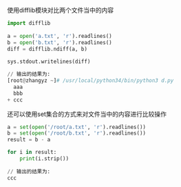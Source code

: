 
使用difflib模块对比两个文件当中的内容

```python
import difflib
 
a = open('a.txt', 'r').readlines()
b = open('b.txt', 'r').readlines()
diff = difflib.ndiff(a, b)
 
sys.stdout.writelines(diff)

// 输出的结果为:
[root@zhangyz ~]# /usr/local/python34/bin/python3 d.py 
  aaa
  bbb
+ ccc
```

还可以使用set集合的方式来对文件当中的内容进行比较操作

```python
a = set(open('/root/a.txt', 'r').readlines())
b = set(open('/root/b.txt', 'r').readlines())
result = b - a

for i in result:
    print(i.strip())
    
// 输出的结果为:
ccc
```
